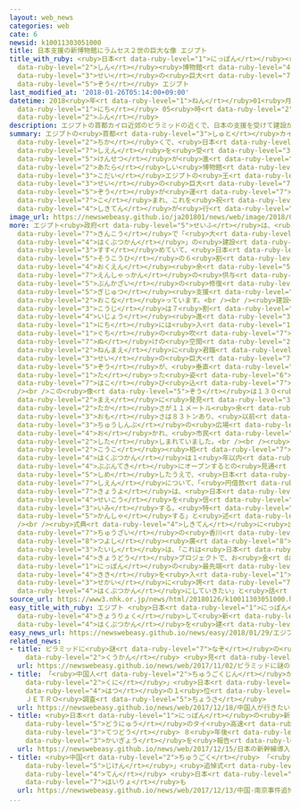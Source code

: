```yaml
---
layout: web_news
categories: web
cate: 6
newsid: k10011303051000
title: 日本支援の新博物館にラムセス２世の巨大な像 エジプト
title_with_ruby: <ruby>日本<rt data-ruby-level="1">にっぽん</rt></ruby><ruby>支援<rt data-ruby-level="7">しえん</rt></ruby>の<ruby>新<rt
  data-ruby-level="2">しん</rt></ruby><ruby>博物館<rt data-ruby-level="4">はくぶつかん</rt></ruby>にラムセス２<ruby>世<rt
  data-ruby-level="3">せい</rt></ruby>の<ruby>巨大<rt data-ruby-level="7">きょだい</rt></ruby>な<ruby>像<rt
  data-ruby-level="5">ぞう</rt></ruby> エジプト
last_modified_at: '2018-01-26T05:14:00+09:00'
datetime: 2018<ruby>年<rt data-ruby-level="1">ねん</rt></ruby>01<ruby>月<rt data-ruby-level="1">がつ</rt></ruby>26<ruby>日<rt
  data-ruby-level="1">にち</rt></ruby> 05<ruby>時<rt data-ruby-level="2">じ</rt></ruby>14<ruby>分<rt
  data-ruby-level="2">ふん</rt></ruby>
description: エジプトの首都カイロ近郊のピラミッドの近くで、日本の支援を受けて建設が進む新しい博物館に、古代エジプトの王、ラムセス２世の巨大な像が運び込まれ、これを祝う式典が行われました。
summary: エジプトの<ruby>首都<rt data-ruby-level="3">しゅと</rt></ruby>カイロ<ruby>近郊<rt data-ruby-level="7">きんこう</rt></ruby>のピラミッドの<ruby>近<rt
  data-ruby-level="2">ちか</rt></ruby>くで、<ruby>日本<rt data-ruby-level="1">にっぽん</rt></ruby>の<ruby>支援<rt
  data-ruby-level="7">しえん</rt></ruby>を<ruby>受<rt data-ruby-level="3">う</rt></ruby>けて<ruby>建設<rt
  data-ruby-level="5">けんせつ</rt></ruby>が<ruby>進<rt data-ruby-level="3">すす</rt></ruby>む<ruby>新<rt
  data-ruby-level="2">あたら</rt></ruby>しい<ruby>博物館<rt data-ruby-level="4">はくぶつかん</rt></ruby>に、<ruby>古代<rt
  data-ruby-level="3">こだい</rt></ruby>エジプトの<ruby>王<rt data-ruby-level="1">おう</rt></ruby>、ラムセス２<ruby>世<rt
  data-ruby-level="3">せい</rt></ruby>の<ruby>巨大<rt data-ruby-level="7">きょだい</rt></ruby>な<ruby>像<rt
  data-ruby-level="5">ぞう</rt></ruby>が<ruby>運<rt data-ruby-level="7">はこ</rt></ruby>び<ruby>込<rt
  data-ruby-level="7">こ</rt></ruby>まれ、これを<ruby>祝<rt data-ruby-level="4">いわ</rt></ruby>う<ruby>式典<rt
  data-ruby-level="4">しきてん</rt></ruby>が<ruby>行<rt data-ruby-level="2">おこな</rt></ruby>われました。
image_url: https://newswebeasy.github.io/ja201801/news/web/image/2018/01/26/K10011303051_1801260106_1801260514_01_02.jpg
more: エジプト<ruby>政府<rt data-ruby-level="5">せいふ</rt></ruby>は、<ruby>首都<rt data-ruby-level="3">しゅと</rt></ruby>カイロ<ruby>近郊<rt
  data-ruby-level="7">きんこう</rt></ruby>で「<ruby>大<rt data-ruby-level="1">だい</rt></ruby>エジプト<ruby>博物館<rt
  data-ruby-level="4">はくぶつかん</rt></ruby>」の<ruby>建設<rt data-ruby-level="5">けんせつ</rt></ruby>を<ruby>進<rt
  data-ruby-level="3">すす</rt></ruby>めていて、<ruby>日本<rt data-ruby-level="1">にっぽん</rt></ruby>は、<ruby>総工費<rt
  data-ruby-level="5">そうこうひ</rt></ruby>の６<ruby>割<rt data-ruby-level="6">わり</rt></ruby>にあたる８４０<ruby>億円<rt
  data-ruby-level="4">おくえん</rt></ruby><ruby>余<rt data-ruby-level="5">あま</rt></ruby>りの<ruby>円借款<rt
  data-ruby-level="7">えんしゃっかん</rt></ruby>の<ruby>供与<rt data-ruby-level="7">きょうよ</rt></ruby>や、<ruby>文化財<rt
  data-ruby-level="5">ぶんかざい</rt></ruby>の<ruby>修復<rt data-ruby-level="5">しゅうふく</rt></ruby>などの<ruby>技術<rt
  data-ruby-level="5">ぎじゅつ</rt></ruby><ruby>支援<rt data-ruby-level="7">しえん</rt></ruby>を<ruby>行<rt
  data-ruby-level="2">おこな</rt></ruby>っています。<br /><br /><ruby>建設<rt data-ruby-level="5">けんせつ</rt></ruby><ruby>工事<rt
  data-ruby-level="3">こうじ</rt></ruby>は７<ruby>割<rt data-ruby-level="6">わり</rt></ruby><ruby>以上<rt
  data-ruby-level="4">いじょう</rt></ruby><ruby>進<rt data-ruby-level="3">すす</rt></ruby>んでいて、２５<ruby>日<rt
  data-ruby-level="1">にち</rt></ruby>には<ruby>入<rt data-ruby-level="1">い</rt></ruby>り<ruby>口<rt
  data-ruby-level="1">ぐち</rt></ruby>の<ruby>吹<rt data-ruby-level="7">ふ</rt></ruby>き<ruby>抜<rt
  data-ruby-level="7">ぬ</rt></ruby>けの<ruby>空間<rt data-ruby-level="2">くうかん</rt></ruby>に、３２００<ruby>年前<rt
  data-ruby-level="2">ねんまえ</rt></ruby>に<ruby>君臨<rt data-ruby-level="6">くんりん</rt></ruby>したラムセス２<ruby>世<rt
  data-ruby-level="3">せい</rt></ruby>の<ruby>巨大<rt data-ruby-level="7">きょだい</rt></ruby>な<ruby>像<rt
  data-ruby-level="5">ぞう</rt></ruby>が、<ruby>垂直<rt data-ruby-level="6">すいちょく</rt></ruby>に<ruby>立<rt
  data-ruby-level="1">た</rt></ruby>った<ruby>姿<rt data-ruby-level="6">すがた</rt></ruby>のまま、トレーラーでゆっくりと<ruby>運<rt
  data-ruby-level="7">はこ</rt></ruby>び<ruby>込<rt data-ruby-level="7">こ</rt></ruby>まれました。<br
  /><br />この<ruby>像<rt data-ruby-level="5">ぞう</rt></ruby>は１３０<ruby>年以上<rt data-ruby-level="4">ねんいじょう</rt></ruby><ruby>前<rt
  data-ruby-level="2">まえ</rt></ruby>に<ruby>発見<rt data-ruby-level="3">はっけん</rt></ruby>され、<ruby>高<rt
  data-ruby-level="2">たか</rt></ruby>さが１１メートル<ruby>余<rt data-ruby-level="5">あま</rt></ruby>り、<ruby>重<rt
  data-ruby-level="3">おも</rt></ruby>さは８３トンあり、<ruby>以前<rt data-ruby-level="4">いぜん</rt></ruby>はカイロ<ruby>中心部<rt
  data-ruby-level="3">ちゅうしんぶ</rt></ruby>の<ruby>広場<rt data-ruby-level="2">ひろば</rt></ruby>に<ruby>置<rt
  data-ruby-level="4">お</rt></ruby>かれ、<ruby>市民<rt data-ruby-level="4">しみん</rt></ruby>に<ruby>親<rt
  data-ruby-level="2">した</rt></ruby>しまれていました。<br /><br /><ruby>式典<rt data-ruby-level="4">しきてん</rt></ruby>でアナニ<ruby>考古<rt
  data-ruby-level="2">こうこ</rt></ruby><ruby>相<rt data-ruby-level="7">しょう</rt></ruby>は、<ruby>博物館<rt
  data-ruby-level="4">はくぶつかん</rt></ruby>は１<ruby>年以内<rt data-ruby-level="4">ねんいない</rt></ruby>に<ruby>部分的<rt
  data-ruby-level="4">ぶぶんてき</rt></ruby>にオープンするとの<ruby>見通<rt data-ruby-level="2">みとお</rt></ruby>しを<ruby>示<rt
  data-ruby-level="5">しめ</rt></ruby>したうえで、<ruby>日本<rt data-ruby-level="1">にっぽん</rt></ruby>の<ruby>支援<rt
  data-ruby-level="7">しえん</rt></ruby>について、「<ruby>円借款<rt data-ruby-level="7">えんしゃっかん</rt></ruby>の<ruby>供与<rt
  data-ruby-level="7">きょうよ</rt></ruby>は、<ruby>日本<rt data-ruby-level="1">にっぽん</rt></ruby>がこのプロジェクトの<ruby>成功<rt
  data-ruby-level="4">せいこう</rt></ruby>を<ruby>信<rt data-ruby-level="4">しん</rt></ruby>じていることを<ruby>意味<rt
  data-ruby-level="3">いみ</rt></ruby>する。<ruby>特<rt data-ruby-level="4">とく</rt></ruby>に<ruby>感謝<rt
  data-ruby-level="5">かんしゃ</rt></ruby>する」と<ruby>述<rt data-ruby-level="5">の</rt></ruby>べました。<br
  /><br /><ruby>式典<rt data-ruby-level="4">しきてん</rt></ruby>に<ruby>出席<rt data-ruby-level="4">しゅっせき</rt></ruby>したエジプト<ruby>駐在<rt
  data-ruby-level="7">ちゅうざい</rt></ruby>の<ruby>香川<rt data-ruby-level="7">かがわ</rt></ruby><ruby>剛<rt
  data-ruby-level="8">つよし</rt></ruby><ruby>廣<rt data-ruby-level="8">こう</rt></ruby><ruby>大使<rt
  data-ruby-level="3">たいし</rt></ruby>は、「これは<ruby>日本<rt data-ruby-level="1">にっぽん</rt></ruby>とエジプトの<ruby>共同<rt
  data-ruby-level="4">きょうどう</rt></ruby>プロジェクトで、お<ruby>金<rt data-ruby-level="1">かね</rt></ruby>だけではなく、<ruby>日本<rt
  data-ruby-level="1">にっぽん</rt></ruby>の<ruby>最先端<rt data-ruby-level="7">さいせんたん</rt></ruby>の<ruby>機器<rt
  data-ruby-level="4">きき</rt></ruby>を<ruby>入<rt data-ruby-level="1">い</rt></ruby>れた、<ruby>世界<rt
  data-ruby-level="3">せかい</rt></ruby>に<ruby>誇<rt data-ruby-level="7">ほこ</rt></ruby>る<ruby>博物館<rt
  data-ruby-level="4">はくぶつかん</rt></ruby>にしていきたい」と<ruby>話<rt data-ruby-level="2">はな</rt></ruby>していました。
source_url: https://www3.nhk.or.jp/news/html/20180126/k10011303051000.html
easy_title_with_ruby: エジプト <ruby>日本<rt data-ruby-level="1">にっぽん</rt></ruby>が<ruby>協力<rt
  data-ruby-level="4">きょうりょく</rt></ruby>して<ruby>新<rt data-ruby-level="2">あたら</rt></ruby>しい<ruby>博物館<rt
  data-ruby-level="4">はくぶつかん</rt></ruby>を<ruby>建<rt data-ruby-level="4">た</rt></ruby>てる
easy_news_url: https://newswebeasy.github.io/news/easy/2018/01/29/エジプト-日本が協力して新しい博物館を建てる
related_news:
- title: ピラミッドに<ruby>謎<rt data-ruby-level="7">なぞ</rt></ruby>の<ruby>巨大<rt data-ruby-level="7">きょだい</rt></ruby><ruby>空間<rt
    data-ruby-level="2">くうかん</rt></ruby> <ruby>見<rt data-ruby-level="1">み</rt></ruby>つかる
  url: https://newswebeasy.github.io/news/web/2017/11/02/ピラミッドに謎の巨大空間-見つかる
- title: 「<ruby>中国人<rt data-ruby-level="2">ちゅうごくじん</rt></ruby>が<ruby>行<rt data-ruby-level="2">い</rt></ruby>きたい<ruby>国<rt
    data-ruby-level="2">くに</rt></ruby>」<ruby>日本<rt data-ruby-level="1">にっぽん</rt></ruby>が<ruby>初<rt
    data-ruby-level="4">はつ</rt></ruby>の１<ruby>位<rt data-ruby-level="4">い</rt></ruby>に
    ＪＥＴＲＯ<ruby>調査<rt data-ruby-level="5">ちょうさ</rt></ruby>
  url: https://newswebeasy.github.io/news/web/2017/12/18/中国人が行きたい国日本が初の1位に-JETRO調査
- title: <ruby>日本<rt data-ruby-level="1">にっぽん</rt></ruby>の<ruby>新幹線<rt data-ruby-level="5">しんかんせん</rt></ruby><ruby>導入<rt
    data-ruby-level="5">どうにゅう</rt></ruby>のタイ<ruby>高速<rt data-ruby-level="3">こうそく</rt></ruby><ruby>鉄道<rt
    data-ruby-level="3">てつどう</rt></ruby> ８<ruby>年後<rt data-ruby-level="2">ねんご</rt></ruby><ruby>開業<rt
    data-ruby-level="3">かいぎょう</rt></ruby>を<ruby>報告<rt data-ruby-level="5">ほうこく</rt></ruby>
  url: https://newswebeasy.github.io/news/web/2017/12/15/日本の新幹線導入のタイ高速鉄道-8年後開業を報告
- title: <ruby>中国<rt data-ruby-level="2">ちゅうごく</rt></ruby> 「<ruby>南京<rt data-ruby-level="8">なんきん</rt></ruby><ruby>事件<rt
    data-ruby-level="5">じけん</rt></ruby>」<ruby>追悼式<rt data-ruby-level="7">ついとうしき</rt></ruby><ruby>典<rt
    data-ruby-level="4">てん</rt></ruby> <ruby>日本<rt data-ruby-level="1">にっぽん</rt></ruby>への<ruby>配慮<rt
    data-ruby-level="7">はいりょ</rt></ruby>も
  url: https://newswebeasy.github.io/news/web/2017/12/13/中国-南京事件追悼式典-日本への配慮も
...
```

